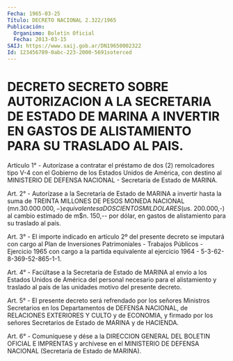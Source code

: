 ```yaml
---
Fecha: 1965-03-25
Título: DECRETO NACIONAL 2.322/1965
Publicación:
  Organismo: Boletín Oficial
  Fecha: 2013-03-15
SAIJ: https://www.saij.gob.ar/DN19650002322
Id: 123456789-0abc-223-2000-5691soterced
---
```

# DECRETO SECRETO SOBRE AUTORIZACION A LA SECRETARIA DE ESTADO DE MARINA A INVERTIR EN GASTOS DE ALISTAMIENTO PARA SU TRASLADO AL PAIS.

<a id="1"></a>
Artículo 1° - Autorízase a contratar el préstamo de dos (2) remolcadores tipo V-4 con el Gobierno de los Estados Unidos de América, con destino al MINISTERIO DE DEFENSA NACIONAL - Secretaría de Estado de MARINA.

<a id="2"></a>
Art. 2° - Autorízase a la Secretaría de Estado de MARINA a invertir hasta la suma de TREINTA MILLONES DE PESOS MONEDA NACIONAL (m$n. 30.000.000,-) equivalentes a DOSCIENTOS MIL DOLARES (u$s. 200.000,-) al cambio estimado de m$n. 150,-- por dólar, en gastos de alistamiento para su traslado al país.

<a id="3"></a>
Art. 3° - El importe indicado en artículo 2º del presente decreto se imputará con cargo al Plan de Inversiones Patrimoniales - Trabajos Públicos - Ejercicio 1965 con cargo a la partida equivalente al ejercicio 1964 - 5-3-62-8-369-52-865-1-1.

<a id="4"></a>
Art. 4° - Facúltase a la Secretaría de Estado de MARINA al envío a los Estados Unidos de América del personal necesario para el alistamiento y traslado al país de las unidades motivo del presente decreto.

<a id="5"></a>
Art. 5° - El presente decreto será refrendado por los señores Ministros Secretarios en los Departamentos de DEFENSA NACIONAL, de RELACIONES EXTERIORES Y CULTO y de ECONOMIA, y firmado por los señores Secretarios de Estado de MARINA y de HACIENDA.

<a id="6"></a>
Art. 6° - Comuníquese y dése a la DIRECCION GENERAL DEL BOLETIN OFICIAL E IMPRENTAS y archívese en el MINISTERIO DE DEFENSA NACIONAL (Secretaría de Estado de MARINA).